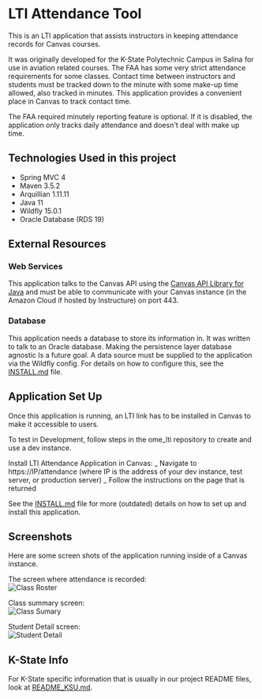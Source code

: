 # LTI Attendance Tool

This is an LTI application that assists instructors in keeping attendance records for Canvas courses.

It was originally developed for the K-State Polytechnic Campus in Salina for use in aviation related courses. The FAA has some very strict attendance requirements for some classes. Contact time between instructors and students must be tracked down to the minute with some make-up time allowed, also tracked in minutes. This application provides a convenient place in Canvas to track contact time.

The FAA required minutely reporting feature is optional. If it is disabled, the application only tracks daily attendance and doesn't deal with make up time.

## Technologies Used in this project

- Spring MVC 4
- Maven 3.5.2
- Arquillian 1.11.11
- Java 11
- Wildfly 15.0.1
- Oracle Database (RDS 19)

## External Resources

### Web Services

This application talks to the Canvas API using the [Canvas API Library for Java](https://github.com/kstateome/canvas-api) and must be able to communicate with your Canvas instance (in the Amazon Cloud if hosted by Instructure) on port 443.

### Database

This application needs a database to store its information in. It was written to talk to an Oracle database. Making the persistence layer database agnostic Is a future goal. A data source must be supplied to the application via the Wildfly config. For details on how to configure this, see the [INSTALL.md](INSTALL.md) file.

## Application Set Up

Once this application is running, an LTI link has to be installed in Canvas to make it accessible to users.

To test in Development, follow steps in the ome_lti repository to create and use a dev instance.

Install LTI Attendance Application in Canvas:
_ Navigate to https://IP/attendance (where IP is the address of your dev instance, test server, or production server)
_ Follow the instructions on the page that is returned

See the [INSTALL.md](INSTALL.md) file for more (outdated) details on how to set up and install this application.

## Screenshots

Here are some screen shots of the application running inside of a Canvas instance.

The screen where attendance is recorded:  
![Class Roster](screenshots/class_roster.png)

Class summary screen:  
![Class Sumary](screenshots/summary.png)

Student Detail screen:  
![Student Detail](screenshots/student_detail.png)

## K-State Info

For K-State specific information that is usually in our project README files, look at [README_KSU.md](README_KSU.md).
